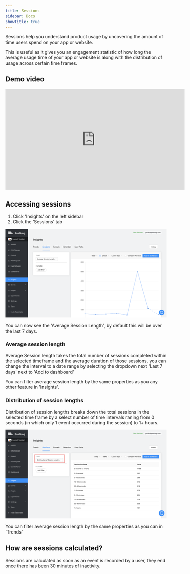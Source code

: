 ```yaml
---
title: Sessions
sidebar: Docs
showTitle: true
---
```


Sessions help you understand product usage by uncovering the amount of time users spend on your app or website.

This is useful as it gives you an engagement statistic of how long the average usage time of your app or website is along with the distribution of usage across certain time frames.

## Demo video

<iframe width="560" height="315" src="https://www.youtube.com/embed/LzrKZpMuONs" frameborder="0" allow="accelerometer; autoplay; clipboard-write; encrypted-media; gyroscope; picture-in-picture" allowfullscreen></iframe>

## Accessing sessions

1. Click 'Insights' on the left sidebar
2. Click the 'Sessions' tab

![Sessions page](../../images/features/sessions/sessions-page.png)

You can now see the 'Average Session Length', by default this will be over the last 7 days.

### Average session length

Average Session length takes the total number of sessions completed within the selected timeframe and the average duration of those sessions, you can change the interval to a date range by selecting the dropdown next 'Last 7 days' next to 'Add to dashboard'

You can filter average session length by the same properties as you any other feature in 'Insights'.

### Distribution of session lengths

Distribution of session lengths breaks down the total sessions in the selected time frame by a select number of time intervals raning from 0 seconds (in which only 1 event occurred during the session) to 1+ hours.

![Distribution of session lengths](../../images/features/sessions/sessions-distribution.png)

You can filter average session length by the same properties as you can in 'Trends'

## How are sessions calculated?

Sessions are calculated as soon as an event is recorded by a user, they end once there has been 30 minutes of inactivity.

